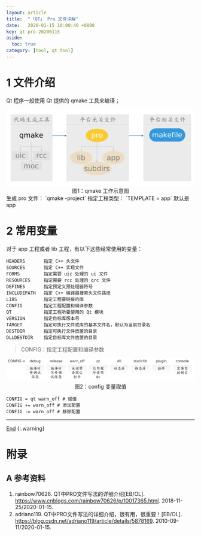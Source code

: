 ```yaml
---
layout: article
title:  "「QT」 Pro 文件详解"
date:   2020-01-15 10:00:40 +0800
key: qt-pro-20200115
aside:
  toc: true
category: [tool, qt_tool]
---
```

<span id='head'></span>
<!--more-->   

# 1 文件介绍
Qt 程序一般使用 Qt 提供的 qmake 工具来编译；    
<div align="center">
<img src="/assets/images/tools/qt/pro/qmake.png"><br>图1：qmake 工作示意图
</div>
生成 pro 文件： `qmake -project`     
指定工程类型： `TEMPLATE = app` 默认是 app    

# 2 常用变量
对于 app 工程或者 lib 工程，有以下这些经常使用的变量：    

```
HEADERS       指定 C++ 头文件
SOURCES       指定 C++ 实现文件
FORMS         指定需要 uic 处理的 ui 文件
RESOURCES     指定需要 rcc 处理的 qrc 文件
DEFINES       指定预定义预处理器符号
INCLUDEPATH   指定 C++ 编译器搜索头文件路径
LIBS          指定工程要链接的库
CONFIG        指定工程配置和编译参数
QT            指定工程所要使用的 Qt 模块
VERSION       指定目标库版本号
TARGET        指定可执行文件或库的基本文件名，默认为当前目录名
DESTDIR       指定可执行文件放置的目录
DLLDESTDIR    指定目标库文件放置的目录
```

>CONFIG：指定工程配置和编译参数    

<div align="center">
<img src="/assets/images/tools/qt/pro/config.png"><br>图2：config 变量取值
</div>

```
CONFIG = qt warn_off # 赋值
CONFIG += warn_off # 添加配置  
CONFIG -= warn_off # 移除配置  
```     



-------------------  
[End](#head)
{:.warning}  

# 附录
## A 参考资料
1. rainbow70626. QT中PRO文件写法的详细介绍[EB/OL]. <https://www.cnblogs.com/rainbow70626/p/10017365.html>. 2018-11-25/2020-01-15.    
1. adriano119. QT中PRO文件写法的详细介绍，很有用，很重要！[EB/OL]. <https://blog.csdn.net/adriano119/article/details/5878169>. 2010-09-11/2020-01-15.    
